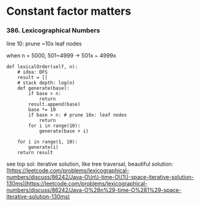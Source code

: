 # Constant factor matters

### 386. Lexicographical Numbers

line 10: prune ~10x leaf nodes

when n = 5000, 501~4999 -&gt; 501x ~ 4999x

```text
def lexicalOrder(self, n):
    # idea: DFS
    result = []
    # stack depth: log(n)
    def generate(base):
        if base > n:
            return
        result.append(base)
        base *= 10
        if base > n: # prune 10x: leaf nodes
            return
        for i in range(10):
            generate(base + i)

    for i in range(1, 10):
        generate(i)
    return result
```

see top sol: iterative solution, like tree traversal, beautiful solution: [https://leetcode.com/problems/lexicographical-numbers/discuss/86242/Java-O\(n\)-time-O\(1\)-space-iterative-solution-130ms](https://leetcode.com/problems/lexicographical-numbers/discuss/86242/Java-O%28n%29-time-O%281%29-space-iterative-solution-130ms)

